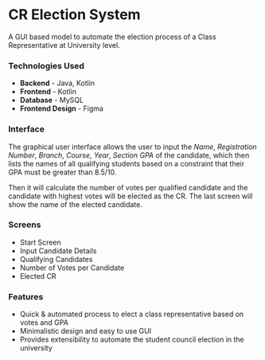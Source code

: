 # CR Election System

A GUI based model to automate the election process of a Class Representative at University level.

### Technologies Used

* **Backend** - Java, Kotlin
* **Frontend** - Kotlin
* **Database** - MySQL
* **Frontend Design** - Figma

### Interface

The graphical user interface allows the user to input the *Name*, *Registration Number*, *Branch*, *Course*, *Year*, *Section* *GPA* of the candidate, which then lists the names of all qualifying students based on a constraint that their GPA must be greater than 8.5/10.

Then it will calculate the number of votes per qualified candidate and the candidate with highest votes will be elected as the CR. The last screen will show the name of the elected candidate.

### Screens

- Start Screen
- Input Candidate Details
- Qualifying Candidates
- Number of Votes per Candidate
- Elected CR

### Features

- Quick & automated process to elect a class representative based on votes and GPA
- Minimalistic design and easy to use GUI
- Provides extensibility to automate the student council election in the university
